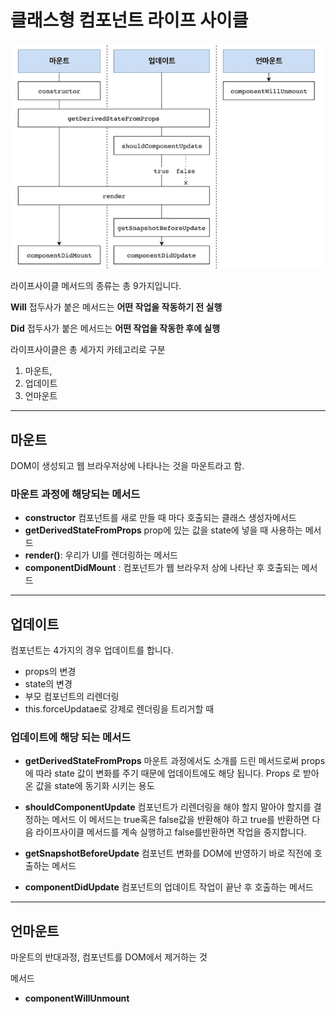 # 클래스형 컴포넌트 라이프 사이클

![img](./img/lifeCycle.png)

라이프사이클 메서드의 종류는 총 9가지입니다.

**Will** 접두사가 붙은 메서드는 **어떤 작업을 작동하기 전 실행** 

**Did** 접두사가 붙은 메서드는 **어떤 작업을 작동한 후에 실행**

라이프사이클은 총 세가지 카테고리로 구분

1. 마운트,
2. 업데이트
3. 언마운트

---
## **마운트**

DOM이 생성되고 웹 브라우저상에 나타나는 것을 마운트라고 함.

### 마운트 과정에 해당되는 메서드

- **constructor** 컴포넌트를 새로 만들 때 마다 호출되는 클래스 생성자메서드
- **getDerivedStateFromProps**  prop에 있는 값을 state에 넣을 때 사용하는 메서드
- **render()**: 우리가 UI를 렌더링하는 메서드
- **componentDidMount** : 컴포넌트가 웹 브라우저 상에 나타난 후 호출되는 메서드

---
## **업데이트**

컴포넌트는 4가지의 경우 업데이트를 합니다.

- props의 변경
- state의 변경
- 부모 컴포넌트의 리렌더링
- this.forceUpdatae로 강제로 렌더링을 트리거할 때

### 업데이트에 해당 되는 메서드

- **getDerivedStateFromProps** 마운트 과정에서도 소개를 드린 메서드로써 props에 따라 state 값이 변화를 주기 때문에  업데이트에도 해당 됩니다.
Props 로 받아 온 값을 state에 동기화 시키는 용도

- **shouldComponentUpdate** 컴포넌트가 리렌더링을 해야 할지 말아야 할지를 결정하는 메서드 이 메서드는 true혹은 false값을 반환해야 하고 true를 반환하면 다음 라이프사이클 메서드를 계속 실행하고 false를반환하면 작업을 중지합니다.
- **getSnapshotBeforeUpdate** 컴포넌트 변화를 DOM에 반영하기 바로 직전에 호출하는 메서드

- **componentDidUpdate** 컴포넌트의 업데이트 작업이 끝난 후 호출하는 메서드

---

## **언마운트**

마운트의 반대과정, 컴포넌트를 DOM에서 제거하는 것

메서드

- **componentWillUnmount** 